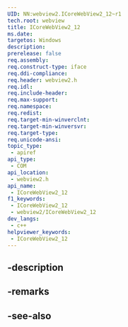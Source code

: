 ```yaml
---
UID: NN:webview2.ICoreWebView2_12~r1
tech.root: webview
title: ICoreWebView2_12
ms.date: 
targetos: Windows
description: 
prerelease: false
req.assembly: 
req.construct-type: iface
req.ddi-compliance: 
req.header: webview2.h
req.idl: 
req.include-header: 
req.max-support: 
req.namespace: 
req.redist: 
req.target-min-winverclnt: 
req.target-min-winversvr: 
req.target-type: 
req.unicode-ansi: 
topic_type:
 - apiref
api_type:
 - COM
api_location:
 - webview2.h
api_name:
 - ICoreWebView2_12
f1_keywords:
 - ICoreWebView2_12
 - webview2/ICoreWebView2_12
dev_langs:
 - c++
helpviewer_keywords:
 - ICoreWebView2_12
---
```


## -description

## -remarks

## -see-also

